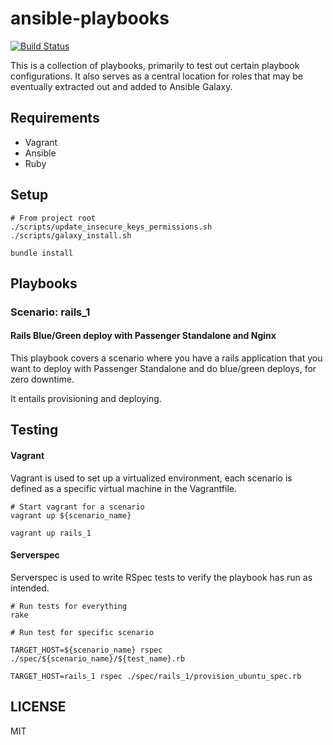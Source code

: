 # ansible-playbooks

[![Build Status](https://travis-ci.org/mikechau/ansible-playbooks.svg?branch=master)](https://travis-ci.org/mikechau/ansible-playbooks)

This is a collection of playbooks, primarily to test out certain playbook configurations. It also serves as a central location for roles that may be eventually extracted out and added to Ansible Galaxy.

## Requirements

- Vagrant
- Ansible
- Ruby

## Setup

```
# From project root
./scripts/update_insecure_keys_permissions.sh
./scripts/galaxy_install.sh

bundle install
```

## Playbooks

### Scenario: rails_1
#### Rails Blue/Green deploy with Passenger Standalone and Nginx

This playbook covers a scenario where you have a rails application that you want to deploy with Passenger Standalone and do blue/green deploys, for zero downtime.

It entails provisioning and deploying.

## Testing

#### Vagrant

Vagrant is used to set up a virtualized environment, each scenario is defined as a specific virtual machine in the Vagrantfile.

```
# Start vagrant for a scenario
vagrant up ${scenario_name}

vagrant up rails_1
```

#### Serverspec

Serverspec is used to write RSpec tests to verify the playbook has run as intended.

```
# Run tests for everything
rake

# Run test for specific scenario

TARGET_HOST=${scenario_name} rspec ./spec/${scenario_name}/${test_name}.rb

TARGET_HOST=rails_1 rspec ./spec/rails_1/provision_ubuntu_spec.rb
```

## LICENSE

MIT
